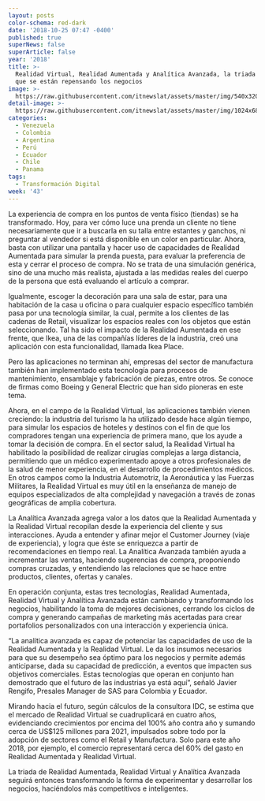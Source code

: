 ```yaml
---
layout: posts
color-schema: red-dark
date: '2018-10-25 07:47 -0400'
published: true
superNews: false
superArticle: false
year: '2018'
title: >-
  Realidad Virtual, Realidad Aumentada y Analítica Avanzada, la triada con la
  que se están repensando los negocios
image: >-
  https://raw.githubusercontent.com/itnewslat/assets/master/img/540x320/Realidad-aumentada-p.jpg
detail-image: >-
  https://raw.githubusercontent.com/itnewslat/assets/master/img/1024x680/Realidad-aumentada-g.jpg
categories:
  - Venezuela
  - Colombia
  - Argentina
  - Perú
  - Ecuador
  - Chile
  - Panama
tags:
  - Transformación Digital
week: '43'
---
```

La experiencia de compra en los puntos de venta físico (tiendas) se ha transformado. Hoy, para ver cómo luce una prenda un cliente no tiene necesariamente que ir a buscarla en su talla entre estantes y ganchos, ni preguntar al vendedor si está disponible en un color en particular. Ahora, basta con utilizar una pantalla y hacer uso de capacidades de Realidad Aumentada para simular la prenda puesta, para evaluar la preferencia de esta y cerrar el proceso de compra. No se trata de una simulación genérica, sino de una mucho más realista, ajustada a las medidas reales del cuerpo de la persona que está evaluando el artículo a comprar.

Igualmente, escoger la decoración para una sala de estar, para una habitación de la casa u oficina o para cualquier espacio específico también pasa por una tecnología similar, la cual, permite a los clientes de las cadenas de Retail, visualizar los espacios reales con los objetos que están seleccionando. Tal ha sido el impacto de la Realidad Aumentada en ese frente, que Ikea, una de las compañías líderes de la industria, creó una aplicación con esta funcionalidad, llamada Ikea Place. 

Pero las aplicaciones no terminan ahí, empresas del sector de manufactura también han implementado esta tecnología para procesos de mantenimiento, ensamblaje y fabricación de piezas, entre otros. Se conoce de firmas como Boeing y General Electric que han sido pioneras en este tema.

Ahora, en el campo de la Realidad Virtual, las aplicaciones también vienen creciendo: la industria del turismo la ha utilizado desde hace algún tiempo, para simular los espacios de hoteles y destinos con el fin de que los compradores tengan una experiencia de primera mano, que los ayude a tomar la decisión de compra. En el sector salud, la Realidad Virtual ha habilitado la posibilidad de realizar cirugías complejas a larga distancia, permitiendo que un médico experimentado apoye a otros profesionales de la salud de menor experiencia, en el desarrollo de procedimientos médicos. En otros campos como la Industria Automotriz, la Aeronáutica y las Fuerzas Militares, la Realidad Virtual es muy útil en la enseñanza de manejo de equipos especializados de alta complejidad y navegación a través de zonas geográficas de amplia cobertura.

La Analítica Avanzada agrega valor a los datos que la Realidad Aumentada y la Realidad Virtual recopilan desde la experiencia del cliente y sus interacciones. Ayuda a entender y afinar mejor el Customer Journey (viaje de experiencia), y logra que éste se enriquezca a partir de recomendaciones en tiempo real. La Analítica Avanzada también ayuda a incrementar las ventas, haciendo sugerencias de compra, proponiendo compras cruzadas, y entendiendo las relaciones que se hace entre productos, clientes, ofertas y canales.

En operación conjunta, estas tres tecnologías, Realidad Aumentada, Realidad Virtual y Analítica Avanzada están cambiando y transformando los negocios, habilitando la toma de mejores decisiones, cerrando los ciclos de compra y generando campañas de marketing más acertadas para crear portafolios personalizados con una interacción y experiencia única.

“La analítica avanzada es capaz de potenciar las capacidades de uso de la Realidad Aumentada y la Realidad Virtual. Le da los insumos necesarios para que su desempeño sea óptimo para los negocios y permite además anticiparse, dada su capacidad de predicción, a eventos que impacten sus objetivos comerciales. Estas tecnologías que operan en conjunto han demostrado que el futuro de las industrias ya está aquí”, señaló Javier Rengifo, Presales Manager de SAS para Colombia y Ecuador. 
 
Mirando hacia el futuro, según cálculos de la consultora IDC, se estima que el mercado de Realidad Virtual se cuadruplicará en cuatro años, evidenciando crecimientos por encima del 100% año contra año y sumando cerca de US$125 millones para 2021, impulsados sobre todo por la adopción de sectores como el Retail y Manufactura. Solo para este año 2018, por ejemplo, el comercio representará cerca del 60% del gasto en Realidad Aumentada y Realidad Virtual. 

La triada de Realidad Aumentada, Realidad Virtual y Analítica Avanzada seguirá entonces transformando la forma de experimentar y desarrollar los negocios, haciéndolos más competitivos e inteligentes.